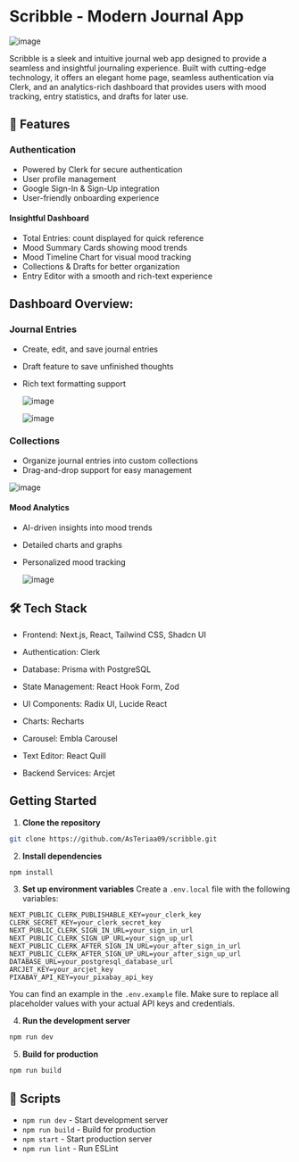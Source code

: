 # Scribble - Modern Journal App

![image](https://github.com/user-attachments/assets/190b2eae-a82e-496e-ac0d-89e2af80e7c4)

Scribble is a sleek and intuitive journal web app designed to provide a seamless and insightful journaling experience. Built with cutting-edge technology, it offers an elegant home page, seamless authentication via Clerk, and an analytics-rich dashboard that provides users with mood tracking, entry statistics, and drafts for later use.


## 🚀 Features

### Authentication

- Powered by Clerk for secure authentication
- User profile management
- Google Sign-In & Sign-Up integration
- User-friendly onboarding experience


####  Insightful Dashboard

- Total Entries: count displayed for quick reference
- Mood Summary Cards showing mood trends
- Mood Timeline Chart for visual mood tracking
- Collections & Drafts for better organization
- Entry Editor with a smooth and rich-text experience

## Dashboard Overview:

### Journal Entries

- Create, edit, and save journal entries
- Draft feature to save unfinished thoughts
- Rich text formatting support


  ![image](https://github.com/user-attachments/assets/e0e6861f-8134-4124-a394-24ba99cc8f4e)

  ![image](https://github.com/user-attachments/assets/e0812813-2908-4eba-8fcc-210630662522)

### Collections

- Organize journal entries into custom collections
- Drag-and-drop support for easy management

![image](https://github.com/user-attachments/assets/716121a3-c7e0-4760-a7b4-204aab5352d9)


####  Mood Analytics

- AI-driven insights into mood trends
- Detailed charts and graphs
- Personalized mood tracking

  ![image](https://github.com/user-attachments/assets/3727c0e4-d367-44a1-95df-ecce88913697)




## 🛠️ Tech Stack

- Frontend: Next.js, React, Tailwind CSS, Shadcn UI

- Authentication: Clerk

- Database: Prisma with PostgreSQL

- State Management: React Hook Form, Zod

- UI Components: Radix UI, Lucide React

- Charts: Recharts

- Carousel: Embla Carousel

- Text Editor: React Quill
- Backend Services: Arcjet

##  Getting Started

1. **Clone the repository**

```bash
git clone https://github.com/AsTeriaa09/scribble.git
```

2. **Install dependencies**

```bash
npm install
```

3. **Set up environment variables**
   Create a `.env.local` file with the following variables:

```env
NEXT_PUBLIC_CLERK_PUBLISHABLE_KEY=your_clerk_key
CLERK_SECRET_KEY=your_clerk_secret_key
NEXT_PUBLIC_CLERK_SIGN_IN_URL=your_sign_in_url
NEXT_PUBLIC_CLERK_SIGN_UP_URL=your_sign_up_url
NEXT_PUBLIC_CLERK_AFTER_SIGN_IN_URL=your_after_sign_in_url
NEXT_PUBLIC_CLERK_AFTER_SIGN_UP_URL=your_after_sign_up_url
DATABASE_URL=your_postgresql_database_url
ARCJET_KEY=your_arcjet_key
PIXABAY_API_KEY=your_pixabay_api_key
```

You can find an example in the `.env.example` file. Make sure to replace all placeholder values with your actual API keys and credentials.

4. **Run the development server**

```bash
npm run dev
```

5. **Build for production**

```bash
npm run build
```

## 📝 Scripts

- `npm run dev` - Start development server
- `npm run build` - Build for production
- `npm start` - Start production server
- `npm run lint` - Run ESLint

